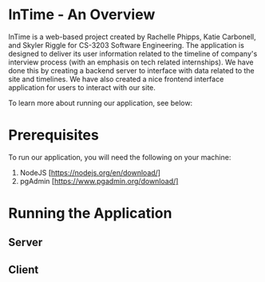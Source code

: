 # InTime - An Overview
InTime is a web-based project created by Rachelle Phipps, Katie Carbonell, and Skyler Riggle for CS-3203 Software Engineering. The application is designed to deliver its user information related to the timeline of company's interview process (with an emphasis on tech related internships). We have done this by creating a backend server to interface with data related to the site and timelines. We have also created a nice frontend interface application for users to interact with our site.

To learn more about running our application, see below:

# Prerequisites
To run our application, you will need the following on your machine:
1. NodeJS [https://nodejs.org/en/download/]
2. pgAdmin [https://www.pgadmin.org/download/]

# Running the Application
## Server
## Client